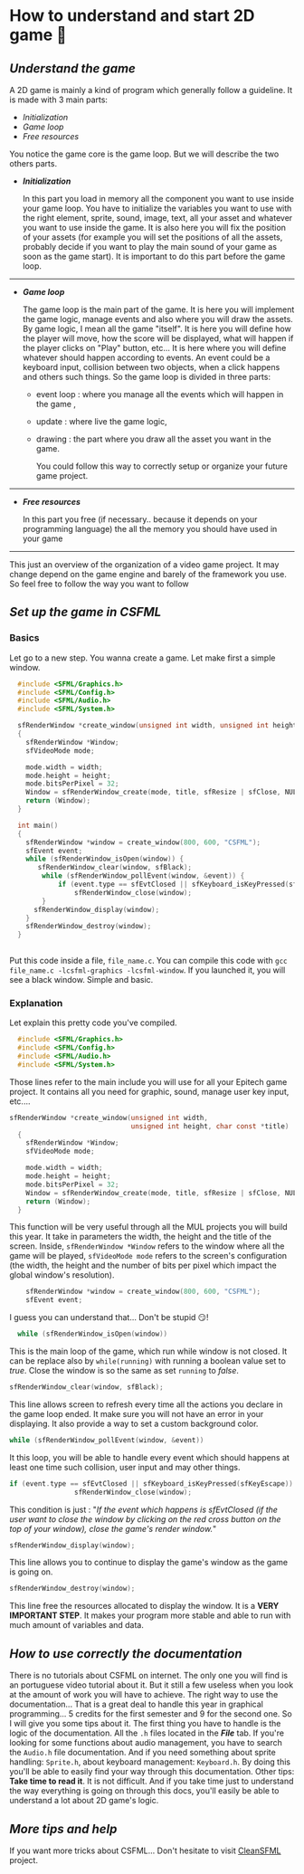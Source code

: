# How to understand and start 2D game 👾

## *Understand the game*

A 2D game is mainly a kind of program which generally follow a guideline.
It is made with 3 main parts:

- *Initialization*
- *Game loop*
- *Free resources*

You notice the game core is the game loop.
But we will describe the two others parts.

- ***Initialization***

    In this part you load in memory all the component you want to use inside your game loop.
    You have to initialize the variables you want to use with the right element, sprite, sound, image, text, all your asset and whatever you want to use inside the game.
    It is also here you will fix the position of your assets (for example you will set the positions of all the assets, probably decide if you want to play the main sound of your game as soon as the game start).
    It is important to do this part before the game loop.

---

- ***Game loop***

    The game loop is the main part of the game. It is here you will implement the game logic, manage events and also where you will draw the assets.
    By game logic, I mean all the game "itself". It is here you will define how the player will move, how the score will be displayed, what will happen if the player clicks on "Play" button, etc...
    It is here where you will define whatever should happen according to events. An event could be a keyboard input, collision between two objects, when a click happens and others such things.
    So the game loop is divided in three parts:

  - event loop : where you manage all the events which will happen in the game ,

  - update : where live the game logic,

  - drawing : the part where you draw all the asset you want in the game.

    You could follow this way to correctly setup or organize your future game project.

---

- ***Free resources***

  In this part you free (if necessary.. because it depends on your programming language) the all the memory you should have used in your game

---

This just an overview of the organization of a video game project. It may change depend on the game engine and barely of the framework you use.
So feel free to follow the way you want to follow

## *Set up the game in CSFML*

### Basics

Let go to a new step. You wanna create a game. Let make first a simple window.

```c
  #include <SFML/Graphics.h>
  #include <SFML/Config.h>
  #include <SFML/Audio.h>
  #include <SFML/System.h>

  sfRenderWindow *create_window(unsigned int width, unsigned int height, char const *title)
  {
    sfRenderWindow *Window;
    sfVideoMode mode;

    mode.width = width;
    mode.height = height;
    mode.bitsPerPixel = 32;
    Window = sfRenderWindow_create(mode, title, sfResize | sfClose, NULL);
    return (Window);
  }

  int main()
  {
    sfRenderWindow *window = create_window(800, 600, "CSFML");
    sfEvent event;
    while (sfRenderWindow_isOpen(window)) {
       sfRenderWindow_clear(window, sfBlack);
        while (sfRenderWindow_pollEvent(window, &event)) {
            if (event.type == sfEvtClosed || sfKeyboard_isKeyPressed(sfKeyEscape))
                sfRenderWindow_close(window);
        }
      sfRenderWindow_display(window);
    }
    sfRenderWindow_destroy(window);
  }
  
```

Put this code inside a file, ``file_name.c``.
You can compile this code with `gcc file_name.c -lcsfml-graphics -lcsfml-window`. If you launched it, you will see a black window. Simple and basic.

### Explanation

Let explain this pretty code you've compiled.

```c
  #include <SFML/Graphics.h>
  #include <SFML/Config.h>
  #include <SFML/Audio.h>
  #include <SFML/System.h>
```

Those lines refer to the main include you will use for all your Epitech game project. It contains all you need for graphic, sound, manage user key input, etc....

```c
sfRenderWindow *create_window(unsigned int width,
                              unsigned int height, char const *title)
  {
    sfRenderWindow *Window;
    sfVideoMode mode;

    mode.width = width;
    mode.height = height;
    mode.bitsPerPixel = 32;
    Window = sfRenderWindow_create(mode, title, sfResize | sfClose, NULL);
    return (Window);
  }
```

This function will be very useful through all the MUL projects you will build this year. It take in parameters the width, the height and the title of the screen. Inside, ``sfRenderWindow *Window`` refers to the window where all the game will be played, ``sfVideoMode mode`` refers to the screen's configuration (the width, the height and the number of bits per pixel which impact the global window's resolution).

```c
    sfRenderWindow *window = create_window(800, 600, "CSFML");
    sfEvent event;
```

I guess you can understand that... Don't be stupid :smirk:!

```c
  while (sfRenderWindow_isOpen(window))
```

This is the main loop of the game, which run while window is not closed. It can be replace also by ``while(running)`` with running a boolean value set to *true*. Close the window is so the same as set ``running`` to *false*.

```c
sfRenderWindow_clear(window, sfBlack);
```

This line allows screen to refresh every time all the actions you declare in the game loop ended. It make sure you will not have an error in your displaying. It also provide a way to set a custom background color.

```c
while (sfRenderWindow_pollEvent(window, &event))
```

It this loop, you will be able to handle every event which should happens at least one time such collision, user input and may other things.

```c
if (event.type == sfEvtClosed || sfKeyboard_isKeyPressed(sfKeyEscape))
                sfRenderWindow_close(window);
```

This condition is just : "*If the event which happens is sfEvtClosed (if the user want to close the window by clicking on the red cross button on the top of your window), close the game's render window.*"

```c
sfRenderWindow_display(window);
```

This line allows you to continue to display the game's window as the game is going on.

```c
sfRenderWindow_destroy(window);
```

This line free the resources allocated to display the window. It is a **VERY IMPORTANT STEP**. It makes your program more stable and able to run with much amount of variables and data.

## *How to use correctly the documentation*

There is no tutorials about CSFML on internet.
The only one you will find is an portuguese video tutorial about it. But it still a few useless when you look at the amount of work you will have to achieve.
The right way to use the documentation... That is a great deal to handle this year in graphical programming... 5 credits for the first semester and 9 for the second one. So I will give you some tips about it.
The first thing you have to handle is the logic of the documentation. All the ``.h`` files located in the ***File***  tab. If you're looking for some functions about audio management, you have to search the `Audio.h` file documentation. And if you need something about sprite handling: `Sprite.h`, about keyboard management: `Keyboard.h`.
By doing this you'll be able to easily find your way through this documentation.
Other tips: **Take time to read it**. It is not difficult. And if you take time just to understand the way everything is going on through this docs, you'll easily be able to understand a lot about 2D game's logic.

## *More tips and help*

If you want more tricks about CSFML... Don't hesitate to visit [CleanSFML](https://github.com/NemesisX1/CleanSFML) project.
